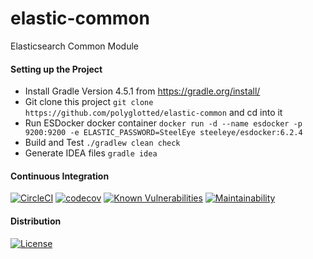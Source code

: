 # elastic-common
Elasticsearch Common Module

#### Setting up the Project

* Install Gradle Version 4.5.1 from https://gradle.org/install/
* Git clone this project `git clone https://github.com/polyglotted/elastic-common` and cd into it
* Run ESDocker docker container `docker run -d --name esdocker -p 9200:9200 -e ELASTIC_PASSWORD=SteelEye steeleye/esdocker:6.2.4`
* Build and Test `./gradlew clean check`
* Generate IDEA files `gradle idea`

#### Continuous Integration

[![CircleCI](https://circleci.com/gh/polyglotted/elastic-common.svg?style=shield)](https://circleci.com/gh/polyglotted/elastic-common)  [![codecov](https://codecov.io/gh/polyglotted/elastic-common/branch/master/graph/badge.svg?style=shield)](https://codecov.io/gh/polyglotted/elastic-common)  [![Known Vulnerabilities](https://snyk.io/test/github/polyglotted/elastic-common/badge.svg?targetFile=build.gradle&style=shield)](https://snyk.io/test/github/polyglotted/elastic-common?targetFile=build.gradle)  [![Maintainability](https://api.codeclimate.com/v1/badges/86bdbe393dd41417bcf8/maintainability)](https://codeclimate.com/github/polyglotted/elastic-common/maintainability)
                                                                                                                                 
#### Distribution

[![License](https://img.shields.io/badge/License-Apache%202.0-blue.svg?style=shield)](https://opensource.org/licenses/Apache-2.0) 
